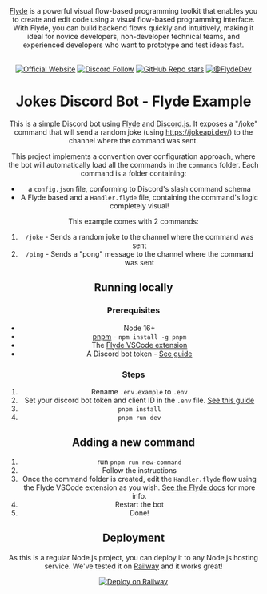 <div align="center">
<a href="https://flyde.dev">Flyde</a> is a powerful visual flow-based programming toolkit that enables you to create and edit code using a visual flow-based programming interface. With Flyde, you can build backend flows quickly and intuitively, making it ideal for novice developers, non-developer technical teams, and experienced developers who want to prototype and test ideas fast.
<br/>

<br/>
  
[![Official Website](https://img.shields.io/badge/Official%20Website-flyde.dev-blue?style=flat&logo=world&logoColor=white)](https://flyde.dev.com)
[![Discord Follow](https://dcbadge.vercel.app/api/server/x7t4tjZQP8?style=flat)](https://discord.com/invite/x7t4tjZQP8)
[![GitHub Repo stars](https://img.shields.io/github/stars/flydehq/flyde?style=social)](https://github.com/flydehq/flyde)
[![@FlydeDev](https://img.shields.io/twitter/follow/FlydeDev?style=social)](https://twitter.com/FlydeDev)

# Jokes Discord Bot - Flyde Example

This is a simple Discord bot using [Flyde](https://www.flyde.dev) and [Discord.js](https://discord.js.org/).
It exposes a "/joke" command that will send a random joke (using https://jokeapi.dev/) to the channel where the command was sent.

This project implements a convention over configuration approach, where the bot will automatically load all the commands in the `commands` folder. Each command is a folder containing:

- a `config.json` file, conforming to Discord's slash command schema
- A Flyde based and a `Handler.flyde` file, containing the command's logic completely visual!

This example comes with 2 commands:

1. `/joke` - Sends a random joke to the channel where the command was sent
2. `/ping` - Sends a "pong" message to the channel where the command was sent

## Running locally

### Prerequisites

- Node 16+
- [pnpm](https://pnpm.io/) - `npm install -g pnpm`
- The [Flyde VSCode extension](https://marketplace.visualstudio.com/items?itemName=flyde.flyde-vscode)
- A Discord bot token - [See guide](https://www.writebots.com/discord-bot-token/)

### Steps

1. Rename `.env.example` to `.env`
2. Set your discord bot token and client ID in the `.env` file. [See this guide](https://www.writebots.com/discord-bot-token/)
3. `pnpm install`
4. `pnpm run dev`

## Adding a new command

1. run `pnpm run new-command`
2. Follow the instructions
3. Once the command folder is created, edit the `Handler.flyde` flow using the Flyde VSCode extension as you wish. [See the Flyde docs](https://www.flyde.dev/docs) for more info.
4. Restart the bot
5. Done!

## Deployment

As this is a regular Node.js project, you can deploy it to any Node.js hosting service. We've tested it on [Railway](https://railway.app) and it works great!

[![Deploy on Railway](https://railway.app/button.svg)](https://railway.app/template/I6wHQZ?referralCode=24MQpO)
